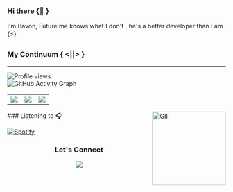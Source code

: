 ### Hi there {👋 }
I'm Bavon, Future me knows what I don't , he's a better developer than I am {⚡}


### My Continuum { <||> }
***
![Profile views](https://gpvc.arturio.dev/Bavon101)  
![GitHub Activity Graph](https://activity-graph.herokuapp.com/graph?username=Bavon101) 

<table>
 
  <tr>
    <td><img src="https://github-readme-stats.vercel.app/api?username=Bavon101&count_private=true&show_icons=true&theme=dark&border_radius=20" width=auto height=auto></td>
    <td><img src="https://github-readme-stats.vercel.app/api/wakatime?username=Bavon&count_private=true&show_icons=true&theme=dracula&border_radius=10g" width=auto height=auto></td>
    <td><img src="https://github-readme-stats.vercel.app/api/top-langs/?username=Bavon101&count_private=true&show_icons=true&theme=dark&border_radius=20)" width=auto height=auto></td>
  </tr>
 </table>


<img align="right" alt="GIF" height="170px" src="https://media.giphy.com/media/J5B1Y8QZnzXXbLQIBu/giphy.gif" />
### Listening to 🎧

[![Spotify](https://novatorem-kyzbk7wxl-bardiesel.vercel.app/api/spotify)](https://open.spotify.com/user/wkcjuvn21l73rd5j2isfr87xs)
<h3 align= 'center'>Let's Connect</h3>
<div align= 'center'>
<a target="_blank"
href="https://www.linkedin.com/in/akumu-bavon-335416193/"><img
src="https://img.shields.io/badge/-LinkedIn-0077b5?style=for-the-badge&logo=LinkedIn&logoColor=white"></img></a> 
<div/>



 


